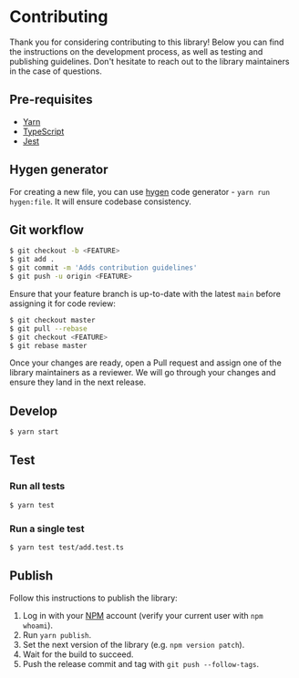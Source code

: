 # Contributing

Thank you for considering contributing to this library! Below you can find the instructions on the development process, as well as testing and publishing guidelines. Don't hesitate to reach out to the library maintainers in the case of questions.

## Pre-requisites

- [Yarn](https://classic.yarnpkg.com/)
- [TypeScript](https://www.typescriptlang.org/)
- [Jest](https://jestjs.io/)

## Hygen generator

For creating a new file, you can use [hygen](https://github.com/jondot/hygen/) code generator - `yarn run hygen:file`. It will ensure codebase consistency.

## Git workflow

```bash
$ git checkout -b <FEATURE>
$ git add .
$ git commit -m 'Adds contribution guidelines'
$ git push -u origin <FEATURE>
```

Ensure that your feature branch is up-to-date with the latest `main` before assigning it for code review:

```bash
$ git checkout master
$ git pull --rebase
$ git checkout <FEATURE>
$ git rebase master
```

Once your changes are ready, open a Pull request and assign one of the library maintainers as a reviewer. We will go through your changes and ensure they land in the next release.

## Develop

```bash
$ yarn start
```

## Test

### Run all tests

```bash
$ yarn test
```

### Run a single test

```bash
$ yarn test test/add.test.ts
```

## Publish

Follow this instructions to publish the library:

1. Log in with your [NPM](http://npmjs.com/) account (verify your current user with `npm whoami`).
1. Run `yarn publish`.
1. Set the next version of the library (e.g. `npm version patch`).
1. Wait for the build to succeed.
1. Push the release commit and tag with `git push --follow-tags`.
